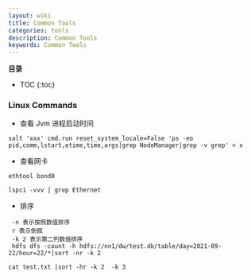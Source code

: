 ```yaml
---
layout: wiki
title: Common Tools
categories: tools
description: Common Tools
keywords: Common Tools
---
```


**目录**

* TOC
{:toc}


### Linux Commands

- 查看 Jvm 进程启动时间

 `salt 'xxx' cmd.run reset_system_locale=False 'ps -eo pid,comm,lstart,etime,time,args|grep NodeManager|grep -v grep' > x`
 
- 查看网卡

 `ethtool bond0`
 
 `lspci -vvv | grep Ethernet`
 
- 排序 
```
 -n 表示按照数值排序
 r 表示倒叙
 -k 2 表示第二列数值排序
 hdfs dfs -count -h hdfs://nn1/dw/test.db/table/day=2021-09-22/hour=22/*|sort -nr -k 2

cat test.txt |sort -hr -k 2  -k 3
```


 
